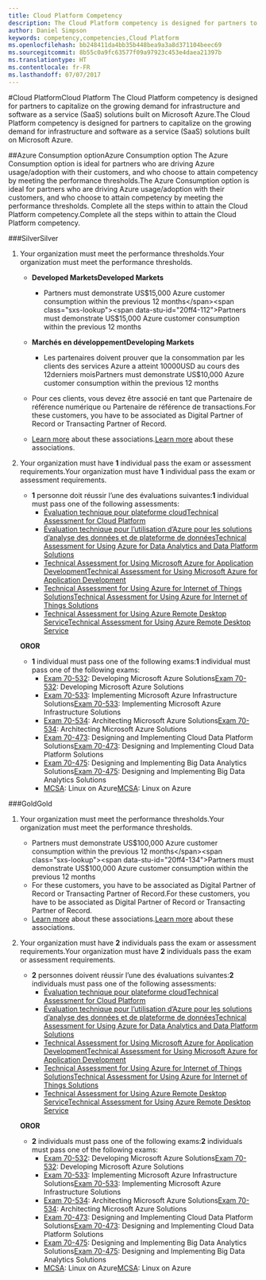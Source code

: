 ```yaml
---
title: Cloud Platform Competency
description: The Cloud Platform competency is designed for partners to capitalize on the growing demand for infrastructure and software as a service (SaaS) solutions built on Microsoft Azure.
author: Daniel Simpson
keywords: competency,competencies,Cloud Platform
ms.openlocfilehash: bb248411da4bb35b448bea9a3a8d371104beec69
ms.sourcegitcommit: 8b55c0a9fc63577f09a97923c453e4daea21397b
ms.translationtype: HT
ms.contentlocale: fr-FR
ms.lasthandoff: 07/07/2017
---
```

#<a name="cloud-platform"></a><span data-ttu-id="20ff4-104">Cloud Platform</span><span class="sxs-lookup"><span data-stu-id="20ff4-104">Cloud Platform</span></span>
<span data-ttu-id="20ff4-105">The Cloud Platform competency is designed for partners to capitalize on the growing demand for infrastructure and software as a service (SaaS) solutions built on Microsoft Azure.</span><span class="sxs-lookup"><span data-stu-id="20ff4-105">The Cloud Platform competency is designed for partners to capitalize on the growing demand for infrastructure and software as a service (SaaS) solutions built on Microsoft Azure.</span></span>

##<a name="azure-consumption-option"></a><span data-ttu-id="20ff4-106">Azure Consumption option</span><span class="sxs-lookup"><span data-stu-id="20ff4-106">Azure Consumption option</span></span>
<span data-ttu-id="20ff4-107">The Azure Consumption option is ideal for partners who are driving Azure usage/adoption with their customers, and who choose to attain competency by meeting the performance thresholds.</span><span class="sxs-lookup"><span data-stu-id="20ff4-107">The Azure Consumption option is ideal for partners who are driving Azure usage/adoption with their customers, and who choose to attain competency by meeting the performance thresholds.</span></span> <span data-ttu-id="20ff4-108">Complete all the steps within to attain the Cloud Platform competency.</span><span class="sxs-lookup"><span data-stu-id="20ff4-108">Complete all the steps within to attain the Cloud Platform competency.</span></span>

###<a name="silver"></a><span data-ttu-id="20ff4-109">Silver</span><span class="sxs-lookup"><span data-stu-id="20ff4-109">Silver</span></span>

1. <span data-ttu-id="20ff4-110">Your organization must meet the performance thresholds.</span><span class="sxs-lookup"><span data-stu-id="20ff4-110">Your organization must meet the performance thresholds.</span></span>

    - **<span data-ttu-id="20ff4-111">Developed Markets</span><span class="sxs-lookup"><span data-stu-id="20ff4-111">Developed Markets</span></span>**
        - <span data-ttu-id="20ff4-112">Partners must demonstrate US$15,000 Azure customer consumption within the previous 12 months</span><span class="sxs-lookup"><span data-stu-id="20ff4-112">Partners must demonstrate US$15,000 Azure customer consumption within the previous 12 months</span></span>
    
    - **<span data-ttu-id="20ff4-113">Marchés en développement</span><span class="sxs-lookup"><span data-stu-id="20ff4-113">Developing Markets</span></span>** 
        - <span data-ttu-id="20ff4-114">Les partenaires doivent prouver que la consommation par les clients des services Azure a atteint 10000USD au cours des 12derniers mois</span><span class="sxs-lookup"><span data-stu-id="20ff4-114">Partners must demonstrate US$10,000 Azure customer consumption within the previous 12 months</span></span>

    - <span data-ttu-id="20ff4-115">Pour ces clients, vous devez être associé en tant que Partenaire de référence numérique ou Partenaire de référence de transactions.</span><span class="sxs-lookup"><span data-stu-id="20ff4-115">For these customers, you have to be associated as Digital Partner of Record or Transacting Partner of Record.</span></span>
    - <span data-ttu-id="20ff4-116">[Learn more](https://partner.microsoft.com/en-us/membership/digital-partner-of-record) about these associations.</span><span class="sxs-lookup"><span data-stu-id="20ff4-116">[Learn more](https://partner.microsoft.com/en-us/membership/digital-partner-of-record) about these associations.</span></span>  
  
2. <span data-ttu-id="20ff4-117">Your organization must have **1** individual pass the exam or assessment requirements.</span><span class="sxs-lookup"><span data-stu-id="20ff4-117">Your organization must have **1** individual pass the exam or assessment requirements.</span></span>

    - <span data-ttu-id="20ff4-118">**1** personne doit réussir l’une des évaluations suivantes:</span><span class="sxs-lookup"><span data-stu-id="20ff4-118">**1** individual must pass one of the following assessments:</span></span>
        - [<span data-ttu-id="20ff4-119">Évaluation technique pour plateforme cloud</span><span class="sxs-lookup"><span data-stu-id="20ff4-119">Technical Assessment for Cloud Platform</span></span>](https://partneruniversity.microsoft.com/?whr=uri:MicrosoftAccount&courseId=13736&scoId=N3FXNd7VB_8805299994)
        - [<span data-ttu-id="20ff4-120">Évaluation technique pour l’utilisation d’Azure pour les solutions d’analyse des données et de plateforme de données</span><span class="sxs-lookup"><span data-stu-id="20ff4-120">Technical Assessment for Using Azure for Data Analytics and Data Platform Solutions</span></span>](https://partneruniversity.microsoft.com/?whr=uri:MicrosoftAccount&courseId=13735&scoId=eOi68a7VB_1905299994)
        - [<span data-ttu-id="20ff4-121">Technical Assessment for Using Microsoft Azure for Application Development</span><span class="sxs-lookup"><span data-stu-id="20ff4-121">Technical Assessment for Using Microsoft Azure for Application Development</span></span>](https://partneruniversity.microsoft.com/?whr=uri:MicrosoftAccount&courseId=13979&scoId=enD8qylbB_9305299993)
        - [<span data-ttu-id="20ff4-122">Technical Assessment for Using Azure for Internet of Things Solutions</span><span class="sxs-lookup"><span data-stu-id="20ff4-122">Technical Assessment for Using Azure for Internet of Things Solutions</span></span>](https://partneruniversity.microsoft.com/?whr=uri:MicrosoftAccount&courseId=16252&scoId=ABMqsgVLC_4605996570)
        - [<span data-ttu-id="20ff4-123">Technical Assessment for Using Azure Remote Desktop Service</span><span class="sxs-lookup"><span data-stu-id="20ff4-123">Technical Assessment for Using Azure Remote Desktop Service</span></span>](https://partneruniversity.microsoft.com/?whr=uri:MicrosoftAccount&courseId=16571&scoId=R4xnMbpgC_3505996570)

    **<span data-ttu-id="20ff4-124">OR</span><span class="sxs-lookup"><span data-stu-id="20ff4-124">OR</span></span>**

    - <span data-ttu-id="20ff4-125">**1** individual must pass one of the following exams:</span><span class="sxs-lookup"><span data-stu-id="20ff4-125">**1** individual must pass one of the following exams:</span></span>
        - <span data-ttu-id="20ff4-126">[Exam 70-532](https://www.microsoft.com/en-us/learning/exam-70-532.aspx): Developing Microsoft Azure Solutions</span><span class="sxs-lookup"><span data-stu-id="20ff4-126">[Exam 70-532](https://www.microsoft.com/en-us/learning/exam-70-532.aspx): Developing Microsoft Azure Solutions</span></span>
        - <span data-ttu-id="20ff4-127">[Exam 70-533](https://www.microsoft.com/en-us/learning/exam-70-533.aspx): Implementing Microsoft Azure Infrastructure Solutions</span><span class="sxs-lookup"><span data-stu-id="20ff4-127">[Exam 70-533](https://www.microsoft.com/en-us/learning/exam-70-533.aspx): Implementing Microsoft Azure Infrastructure Solutions</span></span>
        - <span data-ttu-id="20ff4-128">[Exam 70-534](https://www.microsoft.com/en-us/learning/exam-70-534.aspx): Architecting Microsoft Azure Solutions</span><span class="sxs-lookup"><span data-stu-id="20ff4-128">[Exam 70-534](https://www.microsoft.com/en-us/learning/exam-70-534.aspx): Architecting Microsoft Azure Solutions</span></span>
        - <span data-ttu-id="20ff4-129">[Exam 70-473](https://www.microsoft.com/en-us/learning/exam-70-473.aspx): Designing and Implementing Cloud Data Platform Solutions</span><span class="sxs-lookup"><span data-stu-id="20ff4-129">[Exam 70-473](https://www.microsoft.com/en-us/learning/exam-70-473.aspx): Designing and Implementing Cloud Data Platform Solutions</span></span>
        - <span data-ttu-id="20ff4-130">[Exam 70-475](https://www.microsoft.com/en-us/learning/exam-70-475.aspx): Designing and Implementing Big Data Analytics Solutions</span><span class="sxs-lookup"><span data-stu-id="20ff4-130">[Exam 70-475](https://www.microsoft.com/en-us/learning/exam-70-475.aspx): Designing and Implementing Big Data Analytics Solutions</span></span>
        - <span data-ttu-id="20ff4-131">[MCSA](https://www.microsoft.com/en-us/learning/mcsa-linux-azure-certification.aspx): Linux on Azure</span><span class="sxs-lookup"><span data-stu-id="20ff4-131">[MCSA](https://www.microsoft.com/en-us/learning/mcsa-linux-azure-certification.aspx): Linux on Azure</span></span>

###<a name="gold"></a><span data-ttu-id="20ff4-132">Gold</span><span class="sxs-lookup"><span data-stu-id="20ff4-132">Gold</span></span>

1. <span data-ttu-id="20ff4-133">Your organization must meet the performance thresholds.</span><span class="sxs-lookup"><span data-stu-id="20ff4-133">Your organization must meet the performance thresholds.</span></span>

    - <span data-ttu-id="20ff4-134">Partners must demonstrate US$100,000 Azure customer consumption within the previous 12 months</span><span class="sxs-lookup"><span data-stu-id="20ff4-134">Partners must demonstrate US$100,000 Azure customer consumption within the previous 12 months</span></span>
    - <span data-ttu-id="20ff4-135">For these customers, you have to be associated as Digital Partner of Record or Transacting Partner of Record.</span><span class="sxs-lookup"><span data-stu-id="20ff4-135">For these customers, you have to be associated as Digital Partner of Record or Transacting Partner of Record.</span></span>
    - <span data-ttu-id="20ff4-136">[Learn more](https://partner.microsoft.com/en-us/membership/digital-partner-of-record) about these associations.</span><span class="sxs-lookup"><span data-stu-id="20ff4-136">[Learn more](https://partner.microsoft.com/en-us/membership/digital-partner-of-record) about these associations.</span></span>

2. <span data-ttu-id="20ff4-137">Your organization must have **2** individuals pass the exam or assessment requirements.</span><span class="sxs-lookup"><span data-stu-id="20ff4-137">Your organization must have **2** individuals pass the exam or assessment requirements.</span></span>

    - <span data-ttu-id="20ff4-138">**2** personnes doivent réussir l’une des évaluations suivantes:</span><span class="sxs-lookup"><span data-stu-id="20ff4-138">**2** individuals must pass one of the following assessments:</span></span>
        - [<span data-ttu-id="20ff4-139">Évaluation technique pour plateforme cloud</span><span class="sxs-lookup"><span data-stu-id="20ff4-139">Technical Assessment for Cloud Platform</span></span>](https://partneruniversity.microsoft.com/?whr=uri:MicrosoftAccount&courseId=13736&scoId=N3FXNd7VB_8805299994)
        - [<span data-ttu-id="20ff4-140">Évaluation technique pour l’utilisation d’Azure pour les solutions d’analyse des données et de plateforme de données</span><span class="sxs-lookup"><span data-stu-id="20ff4-140">Technical Assessment for Using Azure for Data Analytics and Data Platform Solutions</span></span>](https://partneruniversity.microsoft.com/?whr=uri:MicrosoftAccount&courseId=13735&scoId=eOi68a7VB_1905299994)
        - [<span data-ttu-id="20ff4-141">Technical Assessment for Using Microsoft Azure for Application Development</span><span class="sxs-lookup"><span data-stu-id="20ff4-141">Technical Assessment for Using Microsoft Azure for Application Development</span></span>](https://partneruniversity.microsoft.com/?whr=uri:MicrosoftAccount&courseId=13979&scoId=enD8qylbB_9305299993)
        - [<span data-ttu-id="20ff4-142">Technical Assessment for Using Azure for Internet of Things Solutions</span><span class="sxs-lookup"><span data-stu-id="20ff4-142">Technical Assessment for Using Azure for Internet of Things Solutions</span></span>](https://partneruniversity.microsoft.com/?whr=uri:MicrosoftAccount&courseId=16252&scoId=ABMqsgVLC_4605996570)
        - [<span data-ttu-id="20ff4-143">Technical Assessment for Using Azure Remote Desktop Service</span><span class="sxs-lookup"><span data-stu-id="20ff4-143">Technical Assessment for Using Azure Remote Desktop Service</span></span>](https://partneruniversity.microsoft.com/?whr=uri:MicrosoftAccount&courseId=16571&scoId=R4xnMbpgC_3505996570)

    **<span data-ttu-id="20ff4-144">OR</span><span class="sxs-lookup"><span data-stu-id="20ff4-144">OR</span></span>**

    - <span data-ttu-id="20ff4-145">**2** individuals must pass one of the following exams:</span><span class="sxs-lookup"><span data-stu-id="20ff4-145">**2** individuals must pass one of the following exams:</span></span>
        - <span data-ttu-id="20ff4-146">[Exam 70-532](https://www.microsoft.com/en-us/learning/exam-70-532.aspx): Developing Microsoft Azure Solutions</span><span class="sxs-lookup"><span data-stu-id="20ff4-146">[Exam 70-532](https://www.microsoft.com/en-us/learning/exam-70-532.aspx): Developing Microsoft Azure Solutions</span></span>
        - <span data-ttu-id="20ff4-147">[Exam 70-533](https://www.microsoft.com/en-us/learning/exam-70-533.aspx): Implementing Microsoft Azure Infrastructure Solutions</span><span class="sxs-lookup"><span data-stu-id="20ff4-147">[Exam 70-533](https://www.microsoft.com/en-us/learning/exam-70-533.aspx): Implementing Microsoft Azure Infrastructure Solutions</span></span>
        - <span data-ttu-id="20ff4-148">[Exam 70-534](https://www.microsoft.com/en-us/learning/exam-70-534.aspx): Architecting Microsoft Azure Solutions</span><span class="sxs-lookup"><span data-stu-id="20ff4-148">[Exam 70-534](https://www.microsoft.com/en-us/learning/exam-70-534.aspx): Architecting Microsoft Azure Solutions</span></span>
        - <span data-ttu-id="20ff4-149">[Exam 70-473](https://www.microsoft.com/en-us/learning/exam-70-473.aspx): Designing and Implementing Cloud Data Platform Solutions</span><span class="sxs-lookup"><span data-stu-id="20ff4-149">[Exam 70-473](https://www.microsoft.com/en-us/learning/exam-70-473.aspx): Designing and Implementing Cloud Data Platform Solutions</span></span>
        - <span data-ttu-id="20ff4-150">[Exam 70-475](https://www.microsoft.com/en-us/learning/exam-70-475.aspx): Designing and Implementing Big Data Analytics Solutions</span><span class="sxs-lookup"><span data-stu-id="20ff4-150">[Exam 70-475](https://www.microsoft.com/en-us/learning/exam-70-475.aspx): Designing and Implementing Big Data Analytics Solutions</span></span>
        - <span data-ttu-id="20ff4-151">[MCSA](https://www.microsoft.com/en-us/learning/mcsa-linux-azure-certification.aspx): Linux on Azure</span><span class="sxs-lookup"><span data-stu-id="20ff4-151">[MCSA](https://www.microsoft.com/en-us/learning/mcsa-linux-azure-certification.aspx): Linux on Azure</span></span>

